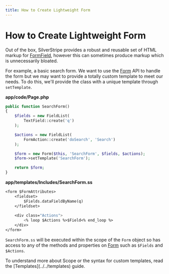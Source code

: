 ```yaml
---
title: How to Create Lightweight Form
---
```


# How to Create Lightweight Form

Out of the box, SilverStripe provides a robust and reusable set of HTML markup for [FormField](api:SilverStripe\Forms\FormField), however this can 
sometimes produce markup which is unnecessarily bloated.

For example, a basic search form. We want to use the [Form](api:SilverStripe\Forms\Form) API to handle the form but we may want to provide a 
totally custom template to meet our needs. To do this, we'll provide the class with a unique template through 
`setTemplate`.

**app/code/Page.php**


```php
public function SearchForm() 
{
    $fields = new FieldList(
        TextField::create('q')
    );

    $actions = new FieldList(
        FormAction::create('doSearch', 'Search')
    );

    $form = new Form($this, 'SearchForm', $fields, $actions);
    $form->setTemplate('SearchForm');

    return $form;
}
```

**app/templates/Includes/SearchForm.ss**


```ss
<form $FormAttributes>
    <fieldset>
        $Fields.dataFieldByName(q)
    </fieldset>
    
    <div class="Actions">
        <% loop $Actions %>$Field<% end_loop %>
    </div>
</form>
```

`SearchForm.ss` will be executed within the scope of the `Form` object so has access to any of the methods and 
properties on [Form](api:SilverStripe\Forms\Form) such as `$Fields` and `$Actions`. 

<div class="notice">
To understand more about Scope or the syntax for custom templates, read the [Templates](../../templates) guide.
</div>


